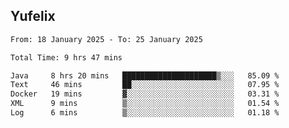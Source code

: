 ## Yufelix

<!--START_SECTION:waka-->

```txt
From: 18 January 2025 - To: 25 January 2025

Total Time: 9 hrs 47 mins

Java     8 hrs 20 mins   █████████████████████▒░░░   85.09 %
Text     46 mins         ██░░░░░░░░░░░░░░░░░░░░░░░   07.95 %
Docker   19 mins         ▓░░░░░░░░░░░░░░░░░░░░░░░░   03.31 %
XML      9 mins          ▒░░░░░░░░░░░░░░░░░░░░░░░░   01.54 %
Log      6 mins          ▒░░░░░░░░░░░░░░░░░░░░░░░░   01.18 %
```

<!--END_SECTION:waka-->

